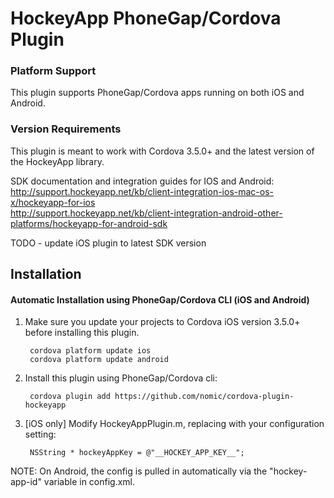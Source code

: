 # HockeyApp PhoneGap/Cordova Plugin

### Platform Support

This plugin supports PhoneGap/Cordova apps running on both iOS and Android.

### Version Requirements

This plugin is meant to work with Cordova 3.5.0+ and the latest version of the HockeyApp library.

SDK documentation and integration guides for IOS and Android:  
http://support.hockeyapp.net/kb/client-integration-ios-mac-os-x/hockeyapp-for-ios  
http://support.hockeyapp.net/kb/client-integration-android-other-platforms/hockeyapp-for-android-sdk  

TODO - update iOS plugin to latest SDK version

## Installation

#### Automatic Installation using PhoneGap/Cordova CLI (iOS and Android)
1. Make sure you update your projects to Cordova iOS version 3.5.0+ before installing this plugin.

        cordova platform update ios
        cordova platform update android

2. Install this plugin using PhoneGap/Cordova cli:

        cordova plugin add https://github.com/nomic/cordova-plugin-hockeyapp

3. [iOS only] Modify HockeyAppPlugin.m, replacing with your configuration setting:
     
        NSString * hockeyAppKey = @"__HOCKEY_APP_KEY__";

NOTE: On Android, the config is pulled in automatically via the "hockey-app-id" variable in config.xml.
